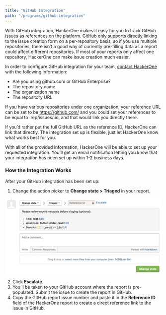 ```yaml
---
title: "GitHub Integration"
path: "/programs/github-integration"
---
```


With GitHub integration, HackerOne makes it easy for you to track GitHub issues as references on the platform. GitHub only supports directly linking to the issue creation form on a per-repository basis, so if you use multiple repositories, there isn’t a good way of currently pre-filling data as a report could affect different repositories. If most of your reports only affect one repository, HackerOne can make issue creation much easier.

In order to configure GitHub integration for your team, [contact HackerOne](https://support.hackerone.com/hc/en-us/requests/new) with the following information:

- Are you using github.com or GitHub Enterprise?
- The repository name
- The organization name
- The repository URL

If you have various repositories under one organization, your reference URL can be set to be https://github.com/ and you could set your references to be equal to :rep/issues/:id, and that would link you directly there.

If you’d rather put the full GitHub URL as the reference ID, HackerOne can link that directly. The integration set up is flexible, just let HackerOne know what works best for you.

With all of the provided information, HackerOne will be able to set up your requested integration. You’ll get an email notification letting you know that your integration has been set up within 1-2 business days.

### How the Integration Works
After your GitHub integration has been set up:
1. Change the action picker to **Change state > Triaged** in your report. 

![integrations](./images/integrations.png)

2. Click **Escalate**.
3. You’ll be taken to your GitHub account where the report is pre-populated. Submit the issue to create the report in GitHub.
4. Copy the GitHub report issue number and paste it in the **Reference ID** field of the HackerOne report to create a direct reference link to the issue in GitHub.  
